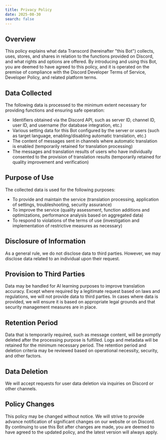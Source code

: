 ```yaml
---
title: Privacy Policy
date: 2025-08-30
search: false
---
```


## Overview
This policy explains what data Transcord (hereinafter "this Bot") collects, uses, stores, and shares in relation to the functions provided on Discord, and what rights and options are offered.
By introducing and using this Bot, you are deemed to have agreed to this policy, and it is operated on the premise of compliance with the Discord Developer Terms of Service, Developer Policy, and related platform terms.

## Data Collected
The following data is processed to the minimum extent necessary for providing functions and ensuring safe operation:
- Identifiers obtained via the Discord API, such as server ID, channel ID, user ID, and username (for database integration, etc.)
- Various setting data for this Bot configured by the server or users (such as target language, enabling/disabling automatic translation, etc.)
- The content of messages sent in channels where automatic translation is enabled (temporarily retained for translation processing)
- The messages and translation results of users who have individually consented to the provision of translation results (temporarily retained for quality improvement and verification)

## Purpose of Use
The collected data is used for the following purposes:
- To provide and maintain the service (translation processing, application of settings, troubleshooting, security assurance)
- To improve the service (quality assessment, function additions and optimizations, performance analysis based on aggregated data)
- To respond to violations of the terms of use (investigation and implementation of restrictive measures as necessary)

## Disclosure of Information
As a general rule, we do not disclose data to third parties. However, we may disclose data related to an individual upon their request.

## Provision to Third Parties
Data may be handled for AI learning purposes to improve translation accuracy.
Except where required by a legitimate request based on laws and regulations, we will not provide data to third parties. In cases where data is provided, we will ensure it is based on appropriate legal grounds and that security management measures are in place.

## Retention Period
Data that is temporarily required, such as message content, will be promptly deleted after the processing purpose is fulfilled. Logs and metadata will be retained for the minimum necessary period.
The retention period and deletion criteria may be reviewed based on operational necessity, security, and other factors.

## Data Deletion
We will accept requests for user data deletion via inquiries on Discord or other channels.

## Policy Changes
This policy may be changed without notice. We will strive to provide advance notification of significant changes on our website or on Discord.
By continuing to use this Bot after changes are made, you are deemed to have agreed to the updated policy, and the latest version will always apply.